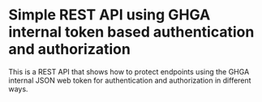 # Simple REST API using GHGA internal token based authentication and authorization

This is a REST API that shows how to protect endpoints using the GHGA internal JSON
web token for authentication and authorization in different ways.
